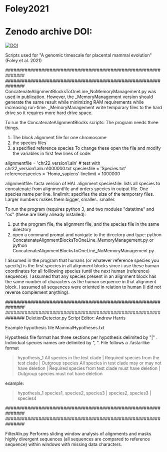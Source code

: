 # Foley2021

# Zenodo archive DOI: 

[![DOI](https://zenodo.org/badge/377428169.svg)](https://zenodo.org/badge/latestdoi/377428169)


Scripts used for "A genomic timescale for placental mammal evolution" (Foley et al. 2021)


###############################################################
###############################################################
ConcatenateAlignmentBlocksToOneLine_NoMemoryManagement.py was used in publication. However, the _MemoryManagement version should generate the same result while minimizing RAM requirements while increasing run-time. _MemoryManagement write temporary files to the hard drive so it requires more hard drive space.

To run the ConcatenateAlignmentBlocks scripts:
The program needs three things.
1. The block alignment file for one chromosome
2. the species files
3. a specified reference species
To change these open the file and modify the variables in first few lines of code:

alignmentfile = 'chr22_version1.aln'  # test with chr22_version1.aln.n1000000.txt
speciesfile = 'Species.txt'
referencespecies = 'Homo_sapiens'
linelimit = 1000000

alignmentfile: fasta version of HAL alignment
speciesfile: lists all species to concatenate from alignmentfile and orders species in output file. One species name per line.
linelimit: specifies the size of the temporary files. Larger numbers makes them bigger, smaller.. smaller.

To run the program (requires python 3, and two modules "datetime" and "os" (these are likely already installed):
1. put the program file, the alignment file, and the species file in the same directory
2. open a command prompt and navigate to the directory and type:
python ConcatenateAlignmentBlocksToOneLine_MemoryManagement.py
or
python ConcatenateAlignmentBlocksToOneLine_NoMemoryManagement.py

I assumed in the program that humans (or whatever reference species you specify) is the first species in all alignment blocks since i use these human coordinates for all folllowing species (until the next human (reference) sequence).
I assumed that any species present in an alignment block has the same number of characters as the human sequence in that alignment block.
I assumed all sequences were oriented in relation to human (I did not reverse complement anything).


###############################################################
###############################################################
DeletionDetector.py
Script Editor: Andrew Harris

Example hypothesis file MammalHypotheses.txt

Hypothesis file format has three sections per hypothesis delimited by "|" . Individual species names are delimited by ", ". File follows a .fasta-like format

>hypothesis_1
All species in the test clade | Required species from the test clade | Outgroup species
All species in test clade may or may not have deletion | Required species from test clade must have deletion | Outgroup species must not have deletion

example:
>hypothesis_1
species1, species2, species3 | species2, species3 | species4


###############################################################
###############################################################

FilterAln.py
Performs sliding window analysis of alignments and masks highly divergent sequences (all sequences are compared to reference sequence) within windows with missing data characters.
